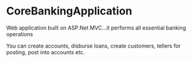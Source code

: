 # CoreBankingApplication
Web application built on ASP.Net MVC...it performs all essential banking operations

You can create accounts, disburse loans, create customers, tellers for posting, post into accounts etc.
